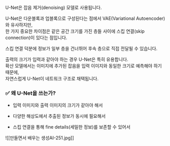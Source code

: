 


U-Net은 잡음 제거(denoising) 모델로 사용됩니다.  

U-Net은 다운블록과 업블록으로 구성된다는 점에서 VAE(Variational Autoencoder)와 유사하지만,  
한 가지 중요한 차이점은 같은 공간 크기를 가진 층들 사이에 스킵 연결(skip connection)이 있다는 점입니다.  

스킵 연결 덕분에 정보가 일부 층을 건너뛰어 후속 층으로 직접 전달될 수 있습니다. 

출력의 크기가 입력과 같아야 하는 경우 U-Net은 특히 유용합니다.  
확산 모델에서는 이미지에 추가된 잡음을 입력 이미지와 동일한 크기로 예측해야 하기 때문에,  
자연스럽게 U-Net이 네트워크 구조로 채택됩니다.

### ✅ 왜 U-Net을 쓰는가?

- 입력 이미지와 출력 이미지의 크기가 같아야 해서
    
- 다양한 해상도에서 추출된 정보가 동시에 필요해서
    
- 스킵 연결을 통해 fine details(세밀한 정보)를 보존할 수 있어서


![[만들면서 배우는 생성AI-251.jpg]]